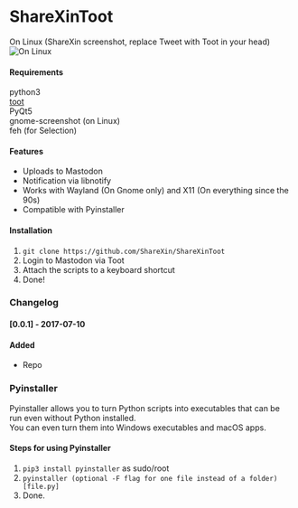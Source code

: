 # ShareXinToot  

On Linux (ShareXin screenshot, replace Tweet with Toot in your head)  
![On Linux](https://raw.githubusercontent.com/ShareXin/ShareXin/master/twitter-2016-10-08-10_07_602_PM.png)

#### Requirements
python3  
[toot](https://github.com/ihabunek/toot)  
PyQt5  
gnome-screenshot (on Linux)  
feh (for Selection)  

#### Features
* Uploads to Mastodon
* Notification via libnotify
* Works with Wayland (On Gnome only) and X11 (On everything since the 90s)
* Compatible with Pyinstaller

#### Installation
1. `git clone https://github.com/ShareXin/ShareXinToot`
2. Login to Mastodon via Toot
3. Attach the scripts to a keyboard shortcut
4. Done!

### Changelog
#### [0.0.1] - 2017-07-10
#### Added
- Repo

### Pyinstaller
Pyinstaller allows you to turn Python scripts into executables that can be run even without Python installed.  
You can even turn them into Windows executables and macOS apps.  

#### Steps for using Pyinstaller
1. `pip3 install pyinstaller` as sudo/root
2. `pyinstaller (optional -F flag for one file instead of a folder) [file.py]`
3. Done.
